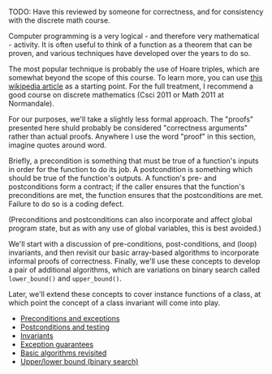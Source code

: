 TODO: Have this reviewed by someone for correctness,
and for consistency with the discrete math course.

Computer programming is a very logical - and therefore very mathematical - activity.
It is often useful to think of a function as a theorem that can be proven,
and various techniques have developed over the years to do so.

The most popular technique is probably the use of Hoare triples,
which are somewhat beyond the scope of this course.
To learn more, you can use [this wikipedia article](https://en.wikipedia.org/wiki/Hoare_logic)
as a starting point.
For the full treatment,
I recommend a good course on discrete mathematics (Csci 2011 or Math 2011 at Normandale).

For our purposes, we'll take a slightly less formal approach.
The "proofs" presented here shuld probably be considered
"correctness arguments" rather than actual proofs.
Anywhere I use the word "proof" in this section,
imagine quotes around word.

Briefly, a precondition is something
that must be true of a function's inputs
in order for the function to do its job.
A postcondition is something which should be
true of the function's outputs.
A function's pre- and postconditions
form a contract; if the caller ensures
that the function's preconditions are met,
the function ensures that the postconditions
are met.  Failure to do so is a coding defect.

(Preconditions and postconditions
can also incorporate and affect global
program state, but as with any use of global
variables, this is best avoided.)

We'll start with a discussion of pre-conditions, post-conditions,
and (loop) invariants,
and then revisit our basic array-based algorithms to incorporate
informal proofs of correctness.
Finally, we'll use these concepts to develop a pair of
additional algorithms, which are variations on binary search
called `lower_bound()` and `upper_bound()`.

Later, we'll extend these concepts to cover instance functions
of a class, at which point the concept of a class invariant
will come into play.

* [Preconditions and exceptions](Preconditions.md)
* [Postconditions and testing](Postconditions.md)
* [Invariants](Invariants.md)
* [Exception guarantees](Exception-guarantees.md)
* [Basic algorithms revisited](Basic-algorithms-proofs.md)
* [Upper/lower bound (binary search)](Lower-upper-bound.md)
